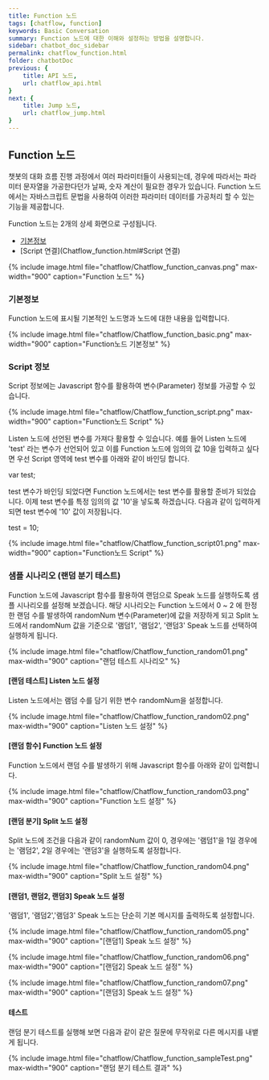```yaml
---
title: Function 노드
tags: [chatflow, function]
keywords: Basic Conversation
summary: Function 노드에 대한 이해와 설정하는 방법을 설명합니다.
sidebar: chatbot_doc_sidebar
permalink: chatflow_function.html
folder: chatbotDoc
previous: {
    title: API 노드,
    url: chatflow_api.html
}
next: {
    title: Jump 노드,
    url: chatflow_jump.html
}
---
```


## Function 노드

챗봇의 대화 흐름 진행 과정에서 여러 파라미터들이 사용되는데, 경우에 따라서는 파라미터 문자열을 가공한다던가 날짜, 숫자 계산이 필요한 경우가 있습니다. 
Function 노드에서는 자바스크립트 문법을 사용하여 이러한 파라미터 데이터를 가공처리 할 수 있는 기능을 제공합니다. 


Function 노드는 2개의 상세 화면으로 구성됩니다.
- [기본정보](Chatflow_function.html#기본정보)
- [Script 연결](Chatflow_function.html#Script 연결)

{% include image.html file="chatflow/Chatflow_function_canvas.png" max-width="900" caption="Function 노드" %}

### 기본정보

Function 노드에 표시될 기본적인 노드명과 노드에 대한 내용을 입력합니다.

{% include image.html file="chatflow/Chatflow_function_basic.png" max-width="900" caption="Function노드 기본정보" %}

### Script 정보

Script 정보에는 Javascript 함수를 활용하여 변수(Parameter) 정보를 가공할 수 있습니다. 

{% include image.html file="chatflow/Chatflow_function_script.png" max-width="900" caption="Function노드 Script" %}

Listen 노드에 선언된 변수를 가져다 활용할 수 있습니다.
예를 들어 Listen 노드에 'test' 라는 변수가 선언되어 있고 이를 Function 노드에 임의의 값 10을 입력하고 싶다면
우선 Script 영역에 test 변수를 아래와 같이 바인딩 합니다. 

var test;

test 변수가 바인딩 되었다면 Function 노드에서는 test 변수를 활용할 준비가 되었습니다. 
이제 test 변수를 특정 임의의 값 '10'을 넣도록 하겠습니다. 
다음과 같이 입력하게 되면 test 변수에 '10' 값이 저장됩니다. 

test = 10;

{% include image.html file="chatflow/Chatflow_function_script01.png" max-width="900" caption="Function노드 Script" %}


### 샘플 시나리오 (랜덤 분기 테스트)

Function 노드에 Javascript 함수를 활용하여 랜덤으로 Speak 노드를 실행하도록 샘플 시나리오를 설정해 보겠습니다. 
해당 시나리오는 Function 노드에서 0 ~ 2 에 한정한 랜덤 수를 발생하여 randomNum 변수(Parameter)에 값을 저장하게 되고 Split 노드에서 randomNum 값을 기준으로
'램덤1', '램덤2', '랜덤3' Speak 노드를 선택하여 실행하게 됩니다. 

{% include image.html file="chatflow/Chatflow_function_random01.png" max-width="900" caption="랜덤 테스트 시나리오" %}

#### [랜덤 테스트] Listen 노드 설정

Listen 노드에서는 램덤 수를 담기 위한 변수 randomNum을 설정합니다. 

{% include image.html file="chatflow/Chatflow_function_random02.png" max-width="900" caption="Listen 노드 설정" %}

#### [랜덤 함수] Function 노드 설정

Function 노드에서 랜덤 수를 발생하기 위해 Javascript 함수를 아래와 같이 입력합니다. 

{% include image.html file="chatflow/Chatflow_function_random03.png" max-width="900" caption="Function 노드 설정" %}

#### [랜덤 분기] Split 노드 설정

Split 노드에 조건을 다음과 같이 randomNum 값이 0, 경우에는 '램덤1'을 1일 경우에는 '램덤2', 2일 경우에는 '랜덤3'을 실행하도록 설정합니다.

{% include image.html file="chatflow/Chatflow_function_random04.png" max-width="900" caption="Split 노드 설정" %}

#### [랜덤1, 랜덤2, 랜덤3] Speak 노드 설정

'램덤1', '램덤2','램덤3' Speak 노드는 단순히 기본 메시지를 출력하도록 설정합니다.

{% include image.html file="chatflow/Chatflow_function_random05.png" max-width="900" caption="[랜덤1] Speak 노드 설정" %}

{% include image.html file="chatflow/Chatflow_function_random06.png" max-width="900" caption="[랜덤2] Speak 노드 설정" %}

{% include image.html file="chatflow/Chatflow_function_random07.png" max-width="900" caption="[랜덤3] Speak 노드 설정" %}


#### 테스트

랜덤 분기 테스트를 실행해 보면 다음과 같이 같은 질문에 무작위로 다른 메시지를 내뱉게 됩니다. 

{% include image.html file="chatflow/Chatflow_function_sampleTest.png" max-width="900" caption="랜덤 분기 테스트 결과" %}